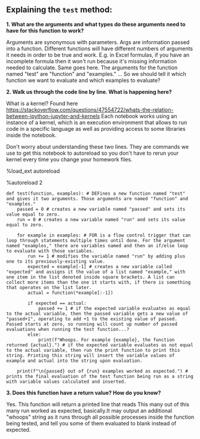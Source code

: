 ## Explaining the `test` method:

**1. What are the arguments and what types do these arguments need to have for this function to work?**

Arguments are synonymous with parameters. Args are information passed into a function. Different functions will have different numbers of arguments it needs in order to be true and work. E.g. in Excel formulas, if you have an incomplete formula then it won't run because it's missing information needed to calculate. Same goes here. The arguments for the function named "test" are "function" and "examples." ... So we should tell it which function we want to evaluate and which examples to evaluate?
   


**2. Walk us through the code line by line. What is happening here?**

What is a kernel? Found here https://stackoverflow.com/questions/47554722/whats-the-relation-between-ipython-jupyter-and-kernels Each notebook works using an instance of a kernel, which is an execution environment that allows to run code in a specific language as well as providing access to some libraries inside the notebook.

Don't worry about understanding these two lines.
They are commands we use to get this notebook to autoreload
so you don't have to rerun your kernel every time you change your homework files.

%load_ext autoreload

%autoreload 2

    def test(function, examples): # DEFines a new function named "test" and gives it two arguments. Those arguments are named "function" and "examples."
        passed = 0 # creates a new variable named "passed" and sets its value equal to zero.
        run = 0 # creates a new variable named "run" and sets its value equal to zero.

        for example in examples: # FOR is a flow control trigger that can loop through statements multiple times until done. For the argument named "examples," there are variables named and then an if/else loop to evaluate with those variables.
            run += 1 # modifies the variable named "run" by adding plus one to its previously-existing value.
            expected = example[-1] # creates a new variable called "expected" and assigns it the value of a list named "example," with one item in the list denoted inside square brackets. A list can collect more items than the one it starts with, if there is something that operates on the list later.
            actual = function(*example[:-1])

            if expected == actual:
                passed += 1 # if the expected variable evaluates as equal to the actual variable, then the passed variable gets a new value of "passed+1", operating to add +1 to the existing value of passed. Passed starts at zero, so running will count up number of passed evaluations when running the test function...?
            else:
                print(f"Whoops. For example {example}, the function returned {actual}.") # if the expected variable evaluates as not equal to the actual variable, then run the print function to print this string. Printing this string will insert the variable values of example and actual into the string upon evaluation.

        print(f"\n{passed} out of {run} examples worked as expected.") # prints the final evaluation of the test function being run as a string with variable values calculated and inserted. 

**3. Does this function have a return value? How do you know?**

Yes. This function will return a printed line that reads This many out of this many run worked as expected, basically.It may output an additional "whoops" string as it runs through all possible processes inside the function being tested, and tell you some of them evaluated to blank instead of expected.
